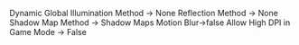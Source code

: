 Dynamic Global Illumination Method -> None
Reflection Method -> None
Shadow Map Method -> Shadow Maps
Motion Blur->false
Allow High DPI in Game Mode -> False